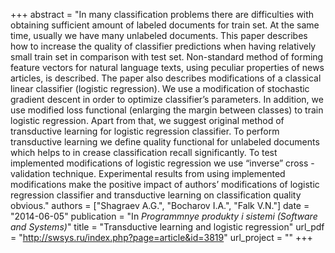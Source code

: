 +++
abstract = "In many classification problems there are difficulties with obtaining sufficient amount of labeled documents for train set. At the same time, usually we have many unlabeled documents. This paper describes how to increase the quality of classifier predictions when having relatively small train set in comparison with test set. Non-standard method of forming feature vectors for natural language texts, using peculiar properties of news articles, is described. The paper also describes modifications of a classical linear classifier (logistic regression). We use a modification of stochastic gradient descent in order to optimize classifier’s parameters. In addition, we use modified loss functional (enlarging the margin between classes) to train logistic regression. Apart from that, we suggest original method of transductive learning for logistic regression classifier. To perform transductive learning we define quality functional for unlabeled documents which helps to in crease classification recall significantly. To test implemented modifications of logistic regression we use “inverse” cross -validation technique. Experimental results from using implemented modifications make the positive impact of authors’ modifications of logistic regression classifier and transductive learning on classification quality obvious."
authors = ["Shagraev A.G.", "Bocharov I.A.", "Falk V.N."]
date = "2014-06-05"
publication = "In *Programmnye produkty i sistemi (Software and Systems)*"
title = "Transductive learning and logistic regression"
url_pdf = "http://swsys.ru/index.php?page=article&id=3819"
url_project = ""
+++
